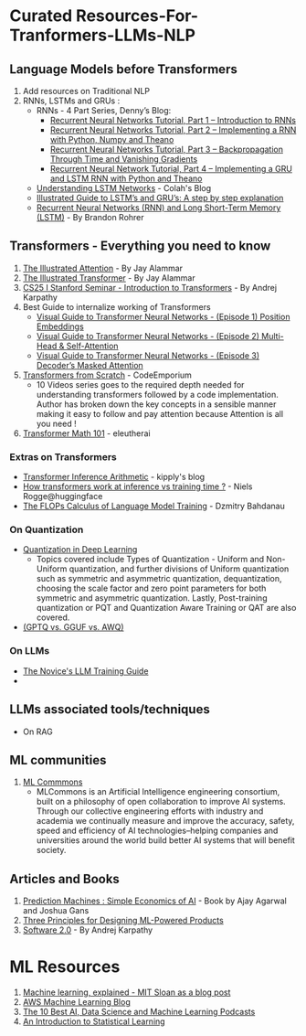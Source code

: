 # Curated Resources-For-Tranformers-LLMs-NLP
## Language Models before Transformers
  1) Add resources on Traditional NLP
  2) RNNs, LSTMs and GRUs :
     * RNNs - 4 Part Series, Denny’s Blog:
       * [Recurrent Neural Networks Tutorial, Part 1 – Introduction to RNNs](https://dennybritz.com/posts/wildml/recurrent-neural-networks-tutorial-part-1/)
       * [Recurrent Neural Networks Tutorial, Part 2 – Implementing a RNN with Python, Numpy and Theano](https://dennybritz.com/posts/wildml/recurrent-neural-networks-tutorial-part-2/)
       * [Recurrent Neural Networks Tutorial, Part 3 – Backpropagation Through Time and Vanishing Gradients](https://dennybritz.com/posts/wildml/recurrent-neural-networks-tutorial-part-3/)
       * [Recurrent Neural Network Tutorial, Part 4 – Implementing a GRU and LSTM RNN with Python and Theano](https://dennybritz.com/posts/wildml/recurrent-neural-networks-tutorial-part-4/)
     * [Understanding LSTM Networks](https://colah.github.io/posts/2015-08-Understanding-LSTMs/) - Colah's Blog
     * [Illustrated Guide to LSTM’s and GRU’s: A step by step explanation](https://towardsdatascience.com/illustrated-guide-to-lstms-and-gru-s-a-step-by-step-explanation-44e9eb85bf21)
     * [Recurrent Neural Networks (RNN) and Long Short-Term Memory (LSTM)](https://www.youtube.com/watch?v=WCUNPb-5EYI) - By Brandon Rohrer


## Transformers - Everything you need to know
  1) [The Illustrated Attention](https://jalammar.github.io/visualizing-neural-machine-translation-mechanics-of-seq2seq-models-with-attention/) - By Jay Alammar
  2) [The Illustrated Transformer](https://jalammar.github.io/illustrated-transformer/) - By Jay Alammar
  3) [CS25 I Stanford Seminar - Introduction to Transformers](https://www.youtube.com/watch?v=XfpMkf4rD6E) - By Andrej Karpathy
  4) Best Guide to internalize working of Transformers
     * [Visual Guide to Transformer Neural Networks - (Episode 1) Position Embeddings](https://www.youtube.com/watch?v=dichIcUZfOw&t=16s)
     * [Visual Guide to Transformer Neural Networks - (Episode 2) Multi-Head & Self-Attention](https://www.youtube.com/watch?v=mMa2PmYJlCo&t=4s)
     * [Visual Guide to Transformer Neural Networks - (Episode 3) Decoder’s Masked Attention](https://www.youtube.com/watch?v=gJ9kaJsE78k)
  5) [Transformers from Scratch](https://www.youtube.com/watch?v=QCJQG4DuHT0&list=PLTl9hO2Oobd97qfWC40gOSU8C0iu0m2l4) - CodeEmporium
     * 10 Videos series goes to the required depth needed for understanding transformers followed by a code implementation. Author has broken down the key concepts
       in a sensible manner making it easy to follow and pay attention because Attention is all you need !
  6)  [Transformer Math 101](https://blog.eleuther.ai/transformer-math/) - eleutherai

### Extras on Transformers
  * [Transformer Inference Arithmetic](https://kipp.ly/transformer-inference-arithmetic/) - kipply's blog
  * [How transformers work at inference vs training time ?](https://www.youtube.com/watch?v=IGu7ivuy1Ag) - Niels Rogge@huggingface
  * [The FLOPs Calculus of Language Model Training](https://medium.com/@dzmitrybahdanau/the-flops-calculus-of-language-model-training-3b19c1f025e4) - Dzmitry Bahdanau


### On Quantization
  * [Quantization in Deep Learning](https://www.youtube.com/watch?v=UQlsqdwCQdc)
    * Topics covered include Types of Quantization - Uniform and Non-Uniform quantization, and further divisions of Uniform quantization such as symmetric and asymmetric quantization, dequantization, choosing the scale factor and zero point parameters for both symmetric and asymmetric quantization. Lastly, Post-training quantization or PQT and Quantization Aware Training or QAT are also covered.
  * [(GPTQ vs. GGUF vs. AWQ)](https://www.youtube.com/watch?v=mNE_d-C82lI&pp=ygUUcXVhbnRpemF0aW9uIG9mIGxsbXM%3D)

### On LLMs
* [The Novice's LLM Training Guide](https://rentry.org/llm-training)
* 
## LLMs associated tools/techniques
  * On RAG

## ML communities
  1) [ML Commmons](https://mlcommons.org/)
     * MLCommons is an Artificial Intelligence engineering consortium, built on a philosophy of open collaboration to improve AI systems. Through our collective engineering efforts with industry and academia we continually measure and improve the accuracy, safety, speed and efficiency of AI technologies–helping companies and universities around the world build better AI systems that will benefit society. 

## Articles and Books
  1) [Prediction Machines : Simple Economics of AI](https://www.predictionmachines.ai/) - Book by Ajay Agarwal and Joshua Gans
  2) [Three Principles for Designing ML-Powered Products](https://spotify.design/article/three-principles-for-designing-ml-powered-products)
  3) [Software 2.0](https://karpathy.medium.com/software-2-0-a64152b37c35) - By Andrej Karpathy 
 


# ML Resources
  1) [Machine learning, explained - MIT Sloan as a blog post](https://mitsloan.mit.edu/ideas-made-to-matter/machine-learning-explained)
  2) [AWS Machine Learning Blog](https://aws.amazon.com/blogs/machine-learning/)
  3) [The 10 Best AI, Data Science and Machine Learning Podcasts](https://medium.com/startup-grind/the-10-best-ai-data-science-and-machine-learning-podcasts-d7495cfb127c)
  4) [An Introduction to Statistical Learning](https://www.statlearning.com/)
